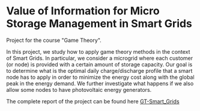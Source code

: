 # Value of Information for Micro Storage Management in Smart Grids
Project for the course "Game Theory".

In this project, we study how to apply game theory methods in the context of Smart Grids. In particular, we consider a microgrid where each customer (or node) is provided with a certain amount of storage capacity. Our goal is to determine what is the optimal daily charge/discharge profile that a smart node has to apply in order to minimize the energy cost along with the global peak in the energy demand. We further investigate what happens if we also allow some nodes to have photovoltaic energy generators.

The complete report of the project can be found here [GT-Smart_Grids](https://www.academia.edu/72895194/Value_of_Information_for_Micro_Storage_Management_in_Smart_Grids?source=swp_share)

